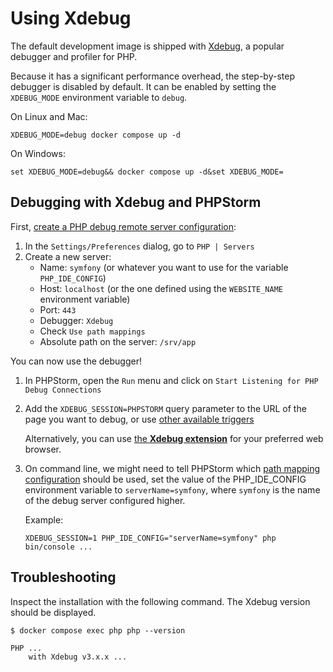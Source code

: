 # Using Xdebug

The default development image is shipped with [Xdebug](https://xdebug.org/),
a popular debugger and profiler for PHP.

Because it has a significant performance overhead, the step-by-step debugger is disabled by default.
It can be enabled by setting the `XDEBUG_MODE` environment variable to `debug`.

On Linux and Mac:

```
XDEBUG_MODE=debug docker compose up -d
```

On Windows:

```
set XDEBUG_MODE=debug&& docker compose up -d&set XDEBUG_MODE=
```

## Debugging with Xdebug and PHPStorm

First, [create a PHP debug remote server configuration](https://www.jetbrains.com/help/phpstorm/creating-a-php-debug-server-configuration.html):

1. In the `Settings/Preferences` dialog, go to `PHP | Servers`
2. Create a new server:
   * Name: `symfony` (or whatever you want to use for the variable `PHP_IDE_CONFIG`)
   * Host: `localhost` (or the one defined using the `WEBSITE_NAME` environment variable)
   * Port: `443`
   * Debugger: `Xdebug`
   * Check `Use path mappings`
   * Absolute path on the server: `/srv/app`

You can now use the debugger!

1. In PHPStorm, open the `Run` menu and click on `Start Listening for PHP Debug Connections`
2. Add the `XDEBUG_SESSION=PHPSTORM` query parameter to the URL of the page you want to debug, or use [other available triggers](https://xdebug.org/docs/step_debug#activate_debugger)

    Alternatively, you can use [the **Xdebug extension**](https://xdebug.org/docs/step_debug#browser-extensions) for your preferred web browser. 

3. On command line, we might need to tell PHPStorm which [path mapping configuration](https://www.jetbrains.com/help/phpstorm/zero-configuration-debugging-cli.html#configure-path-mappings) should be used, set the value of the PHP_IDE_CONFIG environment variable to `serverName=symfony`, where `symfony` is the name of the debug server configured higher.

    Example:

    ```console
    XDEBUG_SESSION=1 PHP_IDE_CONFIG="serverName=symfony" php bin/console ...
    ```

## Troubleshooting

Inspect the installation with the following command. The Xdebug version should be displayed.

```console
$ docker compose exec php php --version

PHP ...
    with Xdebug v3.x.x ...
```
